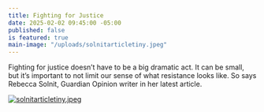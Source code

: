 ```yaml
---
title: Fighting for Justice
date: 2025-02-02 09:45:00 -05:00
published: false
is featured: true
main-image: "/uploads/solnitarticletiny.jpeg"
---
```


Fighting for justice doesn’t have to be a big dramatic act. It can be small, but it’s important to not limit our sense of what resistance looks like.  So says Rebecca Solnit, Guardian Opinion writer in her latest article.

[![solnitarticletiny.jpeg](/uploads/solnitarticletiny.jpeg)](https://www.theguardian.com/commentisfree/2025/feb/02/resistance-trump-administration?utm_term=679f6c60e8739bb7066e51dd8f1683dd&utm_campaign=GuardianTodayUS&utm_source=esp&utm_medium=Email&CMP=GTUS_email)
